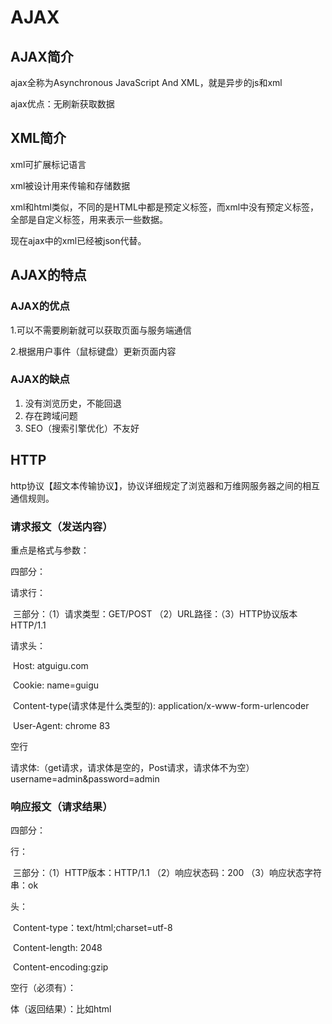 # AJAX

## AJAX简介

ajax全称为Asynchronous JavaScript And XML，就是异步的js和xml

ajax优点：无刷新获取数据

## XML简介

xml可扩展标记语言

xml被设计用来传输和存储数据

xml和html类似，不同的是HTML中都是预定义标签，而xml中没有预定义标签，全部是自定义标签，用来表示一些数据。

现在ajax中的xml已经被json代替。

## AJAX的特点

### AJAX的优点 

1.可以不需要刷新就可以获取页面与服务端通信

2.根据用户事件（鼠标键盘）更新页面内容

### AJAX的缺点

1. 没有浏览历史，不能回退
2. 存在跨域问题
3. SEO（搜索引擎优化）不友好

## HTTP

http协议【超文本传输协议】，协议详细规定了浏览器和万维网服务器之间的相互通信规则。

### 请求报文（发送内容）

重点是格式与参数：

四部分：

请求行：

​			三部分：（1）请求类型：GET/POST  （2）URL路径：（3）HTTP协议版本HTTP/1.1

请求头：

​			Host: atguigu.com

​			Cookie: name=guigu

​			Content-type(请求体是什么类型的): application/x-www-form-urlencoder

​			User-Agent: chrome 83

空行

请求体:（get请求，请求体是空的，Post请求，请求体不为空）username=admin&password=admin



### 响应报文（请求结果）

四部分：

行：

​			三部分：（1）HTTP版本：HTTP/1.1 （2）响应状态码：200 （3）响应状态字符串：ok

头：

​			Content-type：text/html;charset=utf-8

​			Content-length: 2048

​			Content-encoding:gzip

空行（必须有）：

体（返回结果）：比如html



























